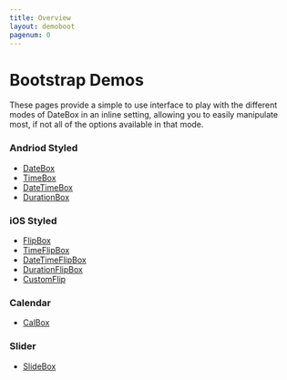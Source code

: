 ```yaml
---
title: Overview
layout: demoboot
pagenum: 0
---
```


# Bootstrap Demos

These pages provide a simple to use interface to play with the different modes
of DateBox in an inline setting, allowing you to easily manipulate most, if not
all of the options available in that mode.


### Andriod Styled
* [DateBox]({{site.basesite}}bootstrap/datebox)
* [TimeBox]({{site.basesite}}bootstrap/timebox)
* [DateTimeBox]({{site.basesite}}bootstrap/datetimebox)
* [DurationBox]({{site.basesite}}bootstrap/durationbox)

### iOS Styled
* [FlipBox]({{site.basesite}}bootstrap/flipbox)
* [TimeFlipBox]({{site.basesite}}bootstrap/timeflipbox)
* [DateTimeFlipBox]({{site.basesite}}bootstrap/datetimeflipbox)
* [DurationFlipBox]({{site.basesite}}bootstrap/durationflipbox)
* [CustomFlip]({{site.basesite}}bootstrap/customflip)

### Calendar
* [CalBox]({{site.basesite}}bootstrap/calbox)

### Slider
* [SlideBox]({{site.basesite}}bootstrap/slidebox)
